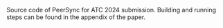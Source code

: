 Source code of PeerSync for ATC 2024 submission. Building and running steps can be found in the appendix of the paper. 
